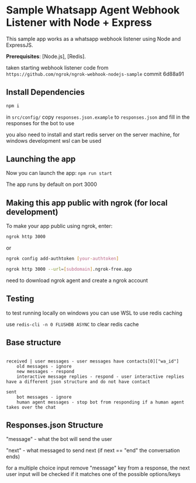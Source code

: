 # Sample Whatsapp Agent Webhook Listener with Node + Express

This sample app works as a whatsapp webhook listener using Node and ExpressJS.

**Prerequisites**: [Node.js], [Redis].

taken starting webhook listener code from `https://github.com/ngrok/ngrok-webhook-nodejs-sample` commit 6d88a91

## Install Dependencies

```bash
npm i
```

in `src/config/` copy `responses.json.example` to `responses.json` and fill in the responses for the bot to use

you also need to install and start redis server on the server machine, for windows development wsl can be used

## Launching the app

Now you can launch the app: `npm run start`

The app runs by default on port 3000

## Making this app public with ngrok (for local development)

To make your app public using ngrok, enter:

```bash
ngrok http 3000
```

or

```bash
ngrok config add-authtoken [your-authtoken]

ngrok http 3000 --url=[subdomain].ngrok-free.app
```

need to download ngrok agent and create a ngrok account

## Testing

to test running locally on windows you can use WSL to use redis caching

use `redis-cli -n 0 FLUSHDB ASYNC` to clear redis cache

## Base structure

```

received | user messages - user messages have contacts[0]["wa_id"]
    old messages - ignore
    new messages - respond
    interactive message replies - respond - user interactive replies have a different json structure and do not have contact

sent
    bot messages - ignore
    human agent messages - stop bot from responding if a human agent takes over the chat

```

## Responses.json Structure

"message" - what the bot will send the user

"next" - what messaged to send next (if next == "end" the conversation ends)

for a multiple choice input remove "message" key from a response, the next user input will be checked if it matches one of the possible options/keys
